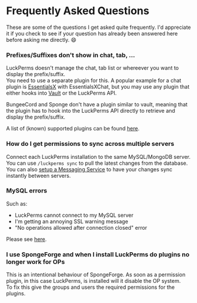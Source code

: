 # Frequently Asked Questions
These are some of the questions I get asked quite frequently. I'd appreciate it if you check to see if your question has already been answered here before asking me directly. 😄 

### Prefixes/Suffixes don't show in chat, tab, ...
LuckPerms doesn't manage the chat, tab list or whereever you want to display the prefix/suffix.  
You need to use a separate plugin for this. A popular example for a chat plugin is [EssentialsX](https://ci.ender.zone/job/EssentialsX/) with EssentialsXChat, but you may use any plugin that either hooks into [Vault](https://dev.bukkit.org/bukkit-plugins/vault/) or the LuckPerms API.

BungeeCord and Sponge don't have a plugin similar to vault, meaning that the plugin has to hook into the LuckPerms API directly to retrieve and display the prefix/suffix.

A list of (known) supported plugins can be found [here](https://github.com/lucko/LuckPerms/wiki/Prefixes,-Suffixes-&-Meta#displaying-prefixes-and-suffixes).

### How do I get permissions to sync across multiple servers
Connect each LuckPerms installation to the same MySQL/MongoDB server. You can use `/luckperms sync` to pull the latest changes from the database. You can also [setup a Messaging Service](https://github.com/lucko/LuckPerms/wiki/Network-Installation#messaging-service) to have your changes sync instantly between servers.

### MySQL errors

Such as:

* LuckPerms cannot connect to my MySQL server
* I'm getting an annoying SSL warning message
* "No operations allowed after connection closed" error

Please see [here](https://github.com/lucko/LuckPerms/wiki/Storage-system-errors).

### I use SpongeForge and when I install LuckPerms do plugins no longer work for OPs
This is an intentional behaviour of SpongeForge. As soon as a permission plugin, in this case LuckPerms, is installed will it disable the OP system.  
To fix this give the groups and users the required permissions for the plugins.
